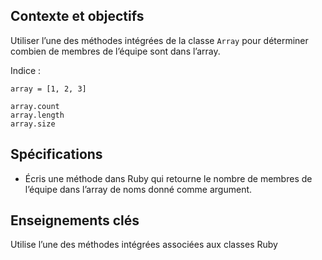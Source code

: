 ## Contexte et objectifs

Utiliser l’une des méthodes intégrées de la classe `Array` pour déterminer combien de membres de l’équipe sont dans l’array.

Indice :

``` {.ruby}
array = [1, 2, 3]

array.count
array.length
array.size
```

## Spécifications

-   Écris une méthode dans Ruby qui retourne le nombre de membres de l’équipe dans l’array de noms donné comme argument.

## Enseignements clés

Utilise l’une des méthodes intégrées associées aux classes Ruby
